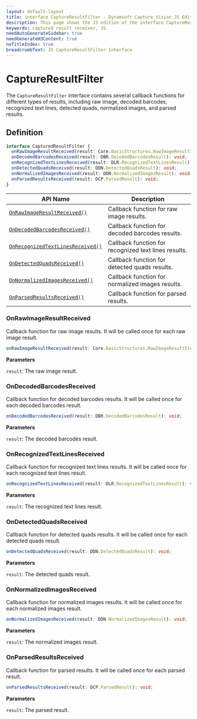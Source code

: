 ```yaml
---
layout: default-layout
title: interface CaptureResultFilter - Dynamsoft Capture Vision JS Edition API Reference
description: This page shows the JS edition of the interface CaptureResultFilter in Core Module.
keywords: captured result receiver, JS
needAutoGenerateSidebar: true
needGenerateH3Content: true
noTitleIndex: true
breadcrumbText: JS CaptureResultFilter Interface
---
```


# CaptureResultFilter

The `CaptureResultFilter` interface contains several callback functions for different types of results, including raw image, decoded barcodes, recognized text lines, detected quads, normalized images, and parsed results.

## Definition

```typescript
interface CapturedResultFilter {
  onRawImageResultReceived(result: Core.BasicStructures.RawImageResultItem): void;
  onDecodedBarcodesReceived(result: DBR.DecodedBarcodesResult): void;
  onRecognizedTextLinesReceived(result: DLR.RecognizedTextLinesResult): void;
  onDetectedQuadsReceived(result: DDN.DetectedQuadsResult): void;
  onNormalizedImagesReceived(result: DDN.NormalizedImagesResult): void;
  onParsedResultsReceived(result: DCP.ParsedResult): void;
} 
```

| API Name                                                            | Description                                          |
| ----------------------------------------------------------------- | ---------------------------------------------------- |
| [`OnRawImageResultReceived()`](#onrawimageresultreceived)           | Callback function for raw image results.             |
| [`OnDecodedBarcodesReceived()`](#ondecodedbarcodesreceived)         | Callback function for decoded barcodes results.      |
| [`OnRecognizedTextLinesReceived()`](#onrecognizedtextlinesreceived) | Callback function for recognized text lines results. |
| [`OnDetectedQuadsReceived()`](#ondetectedquadsreceived)             | Callback function for detected quads results.        |
| [`OnNormalizedImagesReceived()`](#onnormalizedimagesreceived)       | Callback function for normalized images results.     |
| [`OnParsedResultsReceived()`](#onparsedresultsreceived)             | Callback function for parsed results.                |

### OnRawImageResultReceived

Callback function for raw image results. It will be called once for each raw image result.

```typescript
onRawImageResultReceived(result: Core.BasicStructures.RawImageResultItem): void;
```

**Parameters**

`result`: The raw image result.

### OnDecodedBarcodesReceived

Callback function for decoded barcodes results. It will be called once for each decoded barcodes result.

```typescript
onDecodedBarcodesReceived(result: DBR.DecodedBarcodesResult): void;
```

**Parameters**

`result`: The decoded barcodes result.

### OnRecognizedTextLinesReceived

Callback function for recognized text lines results. It will be called once for each recognized text lines result.

```typescript
onRecognizedTextLinesReceived(result: DLR.RecognizedTextLinesResult): void;
```

**Parameters**

`result`: The recognized text lines result.

### OnDetectedQuadsReceived

Callback function for detected quads results. It will be called once for each detected quads result.

```typescript
onDetectedQuadsReceived(result: DDN.DetectedQuadsResult): void;
```

**Parameters**

`result`: The detected quads result.

### OnNormalizedImagesReceived

Callback function for normalized images results. It will be called once for each normalized images result.

```typescript
onNormalizedImagesReceived(result: DDN.NormalizedImagesResult): void;
```

**Parameters**

`result`: The normalized images result.

### OnParsedResultsReceived

Callback function for parsed results. It will be called once for each parsed result.

```typescript
onParsedResultsReceived(result: DCP.ParsedResult): void;
```

**Parameters**

`result`: The parsed result.
